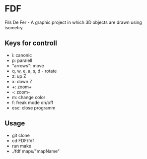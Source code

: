 # FDF
Fils De Fer - A graphic project in which 3D objects are drawn using isometry.

## Keys for controll
- i: canonic
- p: paralell
- "arrows": move
- q, w, e, a, s, d - rotate
- z: up Z
- x: down Z
- +: zoom+
- -: zoom-
- m: change color
- f: freak mode on/off
- esc: close programm


## Usage
- git clone 
- cd FDF/fdf
- run make
- ./fdf maps/"mapName"
